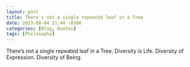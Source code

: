 ```yaml
---
layout: post
title: There's not a single repeated leaf in a Tree
date: 2023-08-04 21:44 -0300
categories: [Blog, Quotes]
tags: [Philosophy]
---
```


>
There’s not a single repeated leaf in a Tree. Diversity is Life. Diversity of Expression. Diversity of Being.

